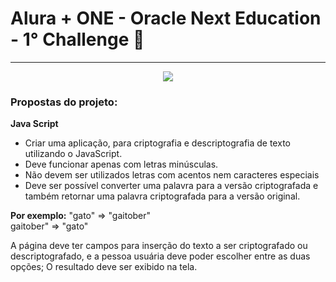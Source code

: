 # Alura + ONE - Oracle Next Education - 1° Challenge 👾

<hr>

<div align="center">
 <img  src="https://ci6.googleusercontent.com/proxy/_FqrpS13v6_P7KG90XAe9MA1qW9dcttw1XeCwsVsZpBst6EEvjvrx233qaQLTYg2F0Ti0bfLYp8FULu_8miLTxsEArC4vxifefkUBrtSLE6yz0u0ykWTYrK4x0aV03VVoFB_4Duc2pzbZvnInAad9G3e=s0-d-e1-ft#https://userimg-bee.customeriomail.com/images/client-env-113071/Slura%20challenges%20Footer.png" />
</div>

### Propostas do projeto:
**Java Script**
- Criar uma aplicação, para criptografia e descriptografia de texto utilizando o JavaScript.
- Deve funcionar apenas com letras minúsculas.
- Não devem ser utilizados letras com acentos nem caracteres especiais
- Deve ser possível converter uma palavra para a versão criptografada e também retornar uma palavra criptografada para a versão original.

**Por exemplo:**
"gato" => "gaitober"  
gaitober" => "gato"

A página deve ter campos para inserção do texto a ser criptografado ou descriptografado, e a pessoa usuária deve poder escolher entre as duas opções; 
O resultado deve ser exibido na tela.
